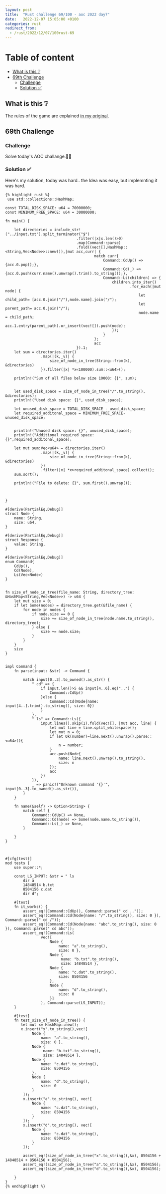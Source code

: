 ```yaml
---
layout: post
title:  "Rust challenge 69/100 - aoc 2022 day7"
date:   2022-12-07 15:05:00 +0100
categories: rust
redirect_from:
  - /rust/2022/12/07/100rust-69
---
```



#  Table of content
<!-- MarkdownTOC autolink="true" -->

- [What is this :grey_question:](#what-is-this-grey_question)
- [69th Challenge](#69th-challenge)
    - [Challenge](#challenge)
    - [Solution :white_check_mark:](#solution-white_check_mark)

<!-- /MarkdownTOC -->

## What is this :grey_question: 

The rules of the game are explained [in my original](https://maebli.github.io/rust/2021/10/18/100rust.html). 

## 69th Challenge
### Challenge

Solve today's AOC challange.🎅🦀

### Solution :white_check_mark:

Here's my solution, today was hard.. the Idea was easy, but implemnting it was hard. 

    {% highlight rust %}
     use std::collections::HashMap;

    const TOTAL_DISK_SPACE: u64 = 70000000;
    const MINIMUM_FREE_SPACE: u64 = 30000000;

    fn main() {

        let directories = include_str!("../input.txt").split_terminator("$")
                                    .filter(|x|x.len()>0)
                                    .map(Command::parse)
                                    .fold((vec![],HashMap::<String,Vec<Node>>::new()),|mut acc,curr| {
                                            match curr{
                                                Command::CdUp() => {acc.0.pop();},
                                                Command::Cd(_) => {acc.0.push(curr.name().unwrap().trim().to_string());},
                                                Command::Ls(children) => {
                                                    children.into_iter()
                                                            .for_each(|mut node| {
                                                                let child_path= [acc.0.join("/"),node.name].join("/");
                                                                let parent_path= acc.0.join("/");
                                                                node.name = child_path;
                                                                acc.1.entry(parent_path).or_insert(vec![]).push(node);
                                                    });
                                                }
                                            };
                                            acc
                                    }).1;
        let sum = directories.iter()
                    .map(|(k,_v)| {
                        size_of_node_in_tree(String::from(k), &directories)
                    }).filter(|x| *x<100000).sum::<u64>();

        println!("Sum of all files below size 10000: {}", sum);


        let used_disk_space = size_of_node_in_tree("/".to_string(), &directories);
        println!("Used disk space: {}", used_disk_space);

        let unused_disk_space = TOTAL_DISK_SPACE - used_disk_space;
        let required_additonal_space = MINIMUM_FREE_SPACE-unused_disk_space;
                                             

        println!("Unused disk space: {}", unused_disk_space);
        println!("Additional required space: {}",required_additonal_space);

        let mut sum:Vec<u64> = directories.iter()
                    .map(|(k,_v)| {
                        size_of_node_in_tree(String::from(k), &directories)
                    })
                    .filter(|x| *x>required_additonal_space).collect();
        sum.sort();
        
        println!("File to delete: {}", sum.first().unwrap());



    }

    #[derive(PartialEq,Debug)]
    struct Node {
        name: String,
        size: u64,
    }

    #[derive(PartialEq,Debug)]
    struct Response {
        value: String,
    }

    #[derive(PartialEq,Debug)]
    enum Command{
        CdUp(),
        Cd(Node),
        Ls(Vec<Node>)
    }


    fn size_of_node_in_tree(file_name: String, directory_tree: &HashMap<String,Vec<Node>>) -> u64 {
        let mut size = 0;
        if let Some(nodes) = directory_tree.get(&file_name) {
            for node in nodes {
                if node.size == 0 {
                    size += size_of_node_in_tree(node.name.to_string(), directory_tree);
                } else {
                    size += node.size;
                }
            }
        }
        size
    }


    impl Command {
        fn parse(input: &str) -> Command {

            match input[0..3].to_owned().as_str() {
                " cd" => {
                    if input.len()>5 && input[4..6].eq("..") {
                        Command::CdUp()
                    }else {
                        Command::Cd(Node{name: input[4..].trim().to_string(), size: 0})
                    }
                },
                " ls" => Command::Ls({
                    input.lines().skip(1).fold(vec![], |mut acc, line| {
                        let mut line = line.split_whitespace();
                        let mut n = 0;
                        if let Ok(number)=line.next().unwrap().parse::<u64>(){
                            n = number;
                        }
                        acc.push(Node{
                            name: line.next().unwrap().to_string(), 
                            size: n
                        });
                        acc
                    })
                }),
                _ => panic!("Unknown command '{}'", input[0..3].to_owned().as_str()),
            }
        }

        fn name(&self) -> Option<String> {
            match self {
                Command::CdUp() => None,
                Command::Cd(node) => Some(node.name.to_string()),
                Command::Ls(_) => None,
            }
            
        }
    }



    #[cfg(test)]
    mod tests {
        use super::*;

        const LS_INPUT: &str = " ls
            dir a
            14848514 b.txt
            8504156 c.dat
            dir d";
        
        #[test]
        fn it_works() {
            assert_eq!(Command::CdUp(), Command::parse(" cd .."));
            assert_eq!(Command::Cd(Node{name: "/".to_string(), size: 0 }), Command::parse(" cd /"));
            assert_eq!(Command::Cd(Node{name: "abc".to_string(), size: 0 }), Command::parse(" cd abc"));
            assert_eq!(Command::Ls(
                    vec![
                        Node { 
                            name: "a".to_string(), 
                            size: 0 }, 
                        Node {
                             name: "b.txt".to_string(), 
                             size: 14848514 },
                        Node { 
                            name: "c.dat".to_string(),  
                            size: 8504156 
                        }, 
                        Node {
                            name: "d".to_string(), 
                            size: 0 
                        }]
                    ), Command::parse(LS_INPUT));
        }

        #[test]
        fn test_size_of_node_in_tree() {
           let mut x= HashMap::new();
           x.insert("x".to_string(),vec![
                Node { 
                    name: "a".to_string(), 
                    size: 0 }, 
                Node {
                     name: "b.txt".to_string(), 
                     size: 14848514 },
                Node { 
                    name: "c.dat".to_string(),  
                    size: 8504156 
                }, 
                Node {
                    name: "d".to_string(), 
                    size: 0 
                }
            ]);
            x.insert("a".to_string(), vec![
                Node { 
                    name: "c.dat".to_string(),  
                    size: 8504156 
                }
            ]);
            x.insert("d".to_string(), vec![
                Node { 
                    name: "c.dat".to_string(),  
                    size: 8504156 
                }
            ]);

            assert_eq!(size_of_node_in_tree("x".to_string(),&x), 8504156 + 14848514 + 8504156 + 8504156);
            assert_eq!(size_of_node_in_tree("a".to_string(),&x), 8504156);
            assert_eq!(size_of_node_in_tree("d".to_string(),&x), 8504156);

        }
    }
    {% endhighlight %}
